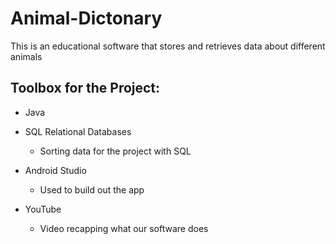 # Animal-Dictonary
This is an educational software that stores and retrieves data about different animals

## Toolbox for the Project: 

* Java 

* SQL Relational Databases 
  * Sorting data for the project with SQL 

* Android Studio  
  * Used to build out the app 

* YouTube 
  * Video recapping what our software does 
